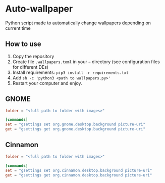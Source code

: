# Auto-wallpaper

Python script made to automatically change wallpapers depending on current time

## How to use

1. Copy the repository
2. Create file ``.wallpapers.toml`` in your ``~`` directory (see configuration files for different DEs)
3. Install requirements: ```pip3 install -r requirements.txt```
4. Add ```sh -c 'python3 <path to wallpapers.py>'```
5. Restart your computer and enjoy.

## GNOME

```toml
folder = "<full path to folder with images>"

[commands]
set = "gsettings set org.gnome.desktop.background picture-uri"
get = "gsettings get org.gnome.desktop.background picture-uri"
```

## Cinnamon

```toml
folder = "<full path to folder with images>"

[commands]
set = "gsettings set org.cinnamon.desktop.background picture-uri"
get = "gsettings get org.cinnamon.desktop.background picture-uri"
```
